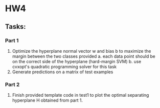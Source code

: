# HW4
## Tasks:
### Part 1
1. Optimize the hyperplane normal vector w and bias b to maximize the margin between the two classes provided
   a. each data point should be on the correct side of the hyperplane (hard-margin SVM)
   b. use cvxopt's quadratic programming solver for this task
2. Generate predictions on a matrix of test examples
### Part 2
1. Finish provided template code in test1 to plot the optimal separating hyperplane H obtained from part 1.
